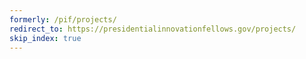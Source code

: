 ```yaml
---
formerly: /pif/projects/
redirect_to: https://presidentialinnovationfellows.gov/projects/
skip_index: true
---
```

